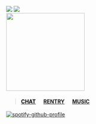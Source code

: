 ![](https://komarev.com/ghpvc/?username=massofthefermentingdregs&style=folat-square&color=000000&label=GEARS)  ![](https://xyz.crd.co/assets/images/gallery11/3952962b.gif?v=de6feabd) <br>
<img src="https://i.postimg.cc/8crDxRfR/0039e167543bb7112b105ced6c42d9db.gif" width="210"/>  
 <blockquote>
 <h4> <a href="https://neospring.org/@soul" style="color: black;">CHAT</a>⠀⠀<a href="https://rentry.co/lee">RENTRY</a>⠀⠀<a href="https://www.last.fm/user/zygothe">MUSIC</a> </h4>
 </blockquote>
<div id="header" align="left">
 
[![spotify-github-profile](https://spotify-github-profile.kittinanx.com/api/view?uid=elgjykck3q0llbegql1o5o61u&cover_image=true&theme=natemoo-re&show_offline=false&background_color=191515&interchange=false&bar_color=6e6e6e&bar_color_cover=false)](https://github.com/kittinan/spotify-github-profile)
